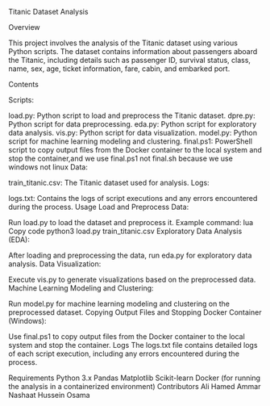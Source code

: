 Titanic Dataset Analysis

Overview

This project involves the analysis of the Titanic dataset using various Python scripts. The dataset contains information about passengers aboard the Titanic, including details such as passenger ID, survival status, class, name, sex, age, ticket information, fare, cabin, and embarked port.

Contents

Scripts:

load.py: Python script to load and preprocess the Titanic dataset.
dpre.py: Python script for data preprocessing.
eda.py: Python script for exploratory data analysis.
vis.py: Python script for data visualization.
model.py: Python script for machine learning modeling and clustering.
final.ps1: PowerShell script to copy output files from the Docker container to the local system and stop the container,and we use final.ps1 not final.sh because we use windows not linux
Data:

train_titanic.csv: The Titanic dataset used for analysis.
Logs:

logs.txt: Contains the logs of script executions and any errors encountered during the process.
Usage
Load and Preprocess Data:

Run load.py to load the dataset and preprocess it. Example command:
lua
Copy code
python3 load.py train_titanic.csv
Exploratory Data Analysis (EDA):

After loading and preprocessing the data, run eda.py for exploratory data analysis.
Data Visualization:

Execute vis.py to generate visualizations based on the preprocessed data.
Machine Learning Modeling and Clustering:

Run model.py for machine learning modeling and clustering on the preprocessed dataset.
Copying Output Files and Stopping Docker Container (Windows):

Use final.ps1 to copy output files from the Docker container to the local system and stop the container.
Logs
The logs.txt file contains detailed logs of each script execution, including any errors encountered during the process.

Requirements
Python 3.x
Pandas
Matplotlib
Scikit-learn
Docker (for running the analysis in a containerized environment)
Contributors
Ali Hamed
Ammar Nashaat
Hussein Osama
